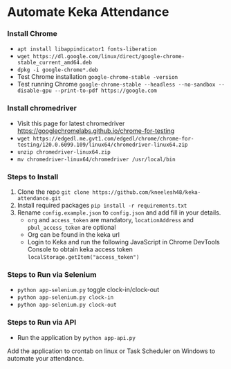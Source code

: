 # Automate Keka Attendance

### Install Chrome
* `apt install libappindicator1 fonts-liberation`
* `wget https://dl.google.com/linux/direct/google-chrome-stable_current_amd64.deb`
* `dpkg -i google-chrome*.deb`
* Test Chrome installation `google-chrome-stable -version`
* Test running Chrome `google-chrome-stable --headless --no-sandbox --disable-gpu --print-to-pdf https://google.com`

### Install chromedriver
* Visit this page for latest chromedriver https://googlechromelabs.github.io/chrome-for-testing
* `wget https://edgedl.me.gvt1.com/edgedl/chrome/chrome-for-testing/120.0.6099.109/linux64/chromedriver-linux64.zip`
* `unzip chromedriver-linux64.zip`
* `mv chromedriver-linux64/chromedriver /usr/local/bin`


### Steps to Install
1. Clone the repo `git clone https://github.com/kneelesh48/keka-attendance.git`
2. Install required packages `pip install -r requirements.txt`
3. Rename `config.example.json` to `config.json` and add fill in your details. 
    * `org` and `access_token` are mandatory, `locationAddress` and `pbul_access_token` are optional
    * Org can be found in the keka url
    * Login to Keka and run the following JavaScript in Chrome DevTools Console to obtain keka access token `localStorage.getItem("access_token")`

### Steps to Run via Selenium
* `python app-selenium.py` toggle clock-in/clock-out
* `python app-selenium.py clock-in`
* `python app-selenium.py clock-out`

### Steps to Run via API
* Run the application by `python app-api.py`


Add the application to crontab on linux or Task Scheduler on Windows to automate your attendance.

